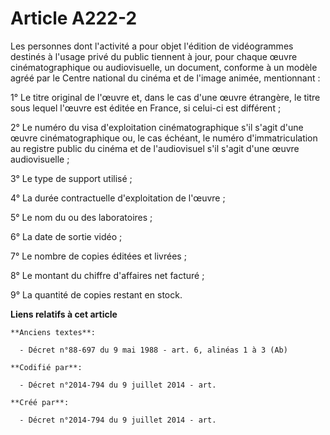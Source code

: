 # Article A222-2

Les personnes dont l'activité a pour objet l'édition de vidéogrammes destinés à l'usage privé du public tiennent à jour, pour
chaque œuvre cinématographique ou audiovisuelle, un document, conforme à un modèle agréé par le Centre national du cinéma et
de l'image animée, mentionnant :

1° Le titre original de l'œuvre et, dans le cas d'une œuvre étrangère, le titre sous lequel l'œuvre est éditée en France, si
celui-ci est différent ;

2° Le numéro du visa d'exploitation cinématographique s'il s'agit d'une œuvre cinématographique ou, le cas échéant, le numéro
d'immatriculation au registre public du cinéma et de l'audiovisuel s'il s'agit d'une œuvre audiovisuelle ;

3° Le type de support utilisé ;

4° La durée contractuelle d'exploitation de l'œuvre ;

5° Le nom du ou des laboratoires ;

6° La date de sortie vidéo ;

7° Le nombre de copies éditées et livrées ;

8° Le montant du chiffre d'affaires net facturé ;

9° La quantité de copies restant en stock.

**Liens relatifs à cet article**

	**Anciens textes**:

	  - Décret n°88-697 du 9 mai 1988 - art. 6, alinéas 1 à 3 (Ab)

	**Codifié par**:

	  - Décret n°2014-794 du 9 juillet 2014 - art.

	**Créé par**:

	  - Décret n°2014-794 du 9 juillet 2014 - art.
